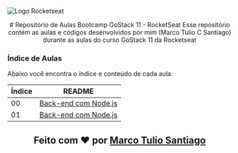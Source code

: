 ![Logo Rocketseat](https://camo.githubusercontent.com/d25397e9df01fe7882dcc1cbc96bdf052ffd7d0c/68747470733a2f2f73746f726167652e676f6f676c65617069732e636f6d2f676f6c64656e2d77696e642f626f6f7463616d702d676f737461636b2f6865616465722d6465736166696f732e706e67)

<center>
# Repositório de Aulas Bootcamp GoStack 11 - RocketSeat
Esse repositório contém as aulas e códigos desenvolvidos por mim (Marco Tulio C Santiago) durante as aulas do curso GoStack 11 da Rocketseat
</center>

### Índice de Aulas

Abaixo você encontra o índice e conteúdo de cada aula:

| Índice | README |
| ------ | ------ |
| 00 | [Back-end com Node.js](https://github.com/santiagoidu/GoStack11/tree/master/00-Backend-com-NodeJS) |
| 01 | [Back-end com Node.js](https://github.com/santiagoidu/GoStack11/tree/master/01-Backend-com-React.JS) |

<h2 align="center">Feito com ❤️ por <a href="http://github.com/santiagoidu">Marco Tulio Santiago</a></h2